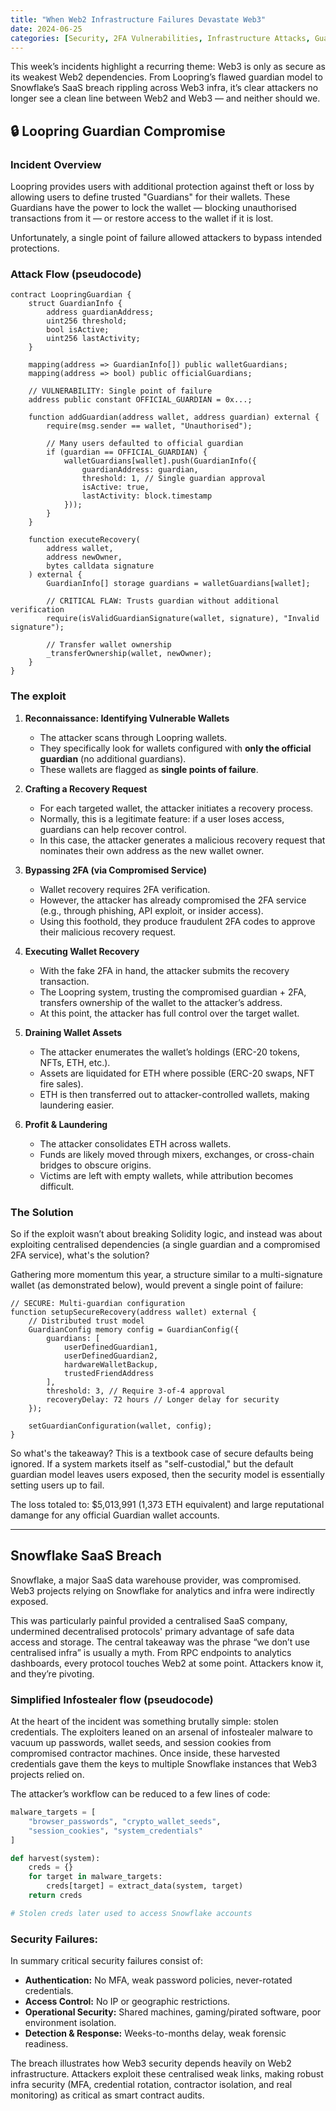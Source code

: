 ```yaml
---
title: "When Web2 Infrastructure Failures Devastate Web3"
date: 2024-06-25
categories: [Security, 2FA Vulnerabilities, Infrastructure Attacks, Guardian Systems, Credential Theft]
---
```


This week’s incidents highlight a recurring theme: Web3 is only as secure as its weakest Web2 dependencies. From Loopring’s flawed guardian model to Snowflake’s SaaS breach rippling across Web3 infra, it’s clear attackers no longer see a clean line between Web2 and Web3 — and neither should we.  


## 🔒 Loopring Guardian Compromise  

### Incident Overview  
Loopring provides users with additional protection against theft or loss by allowing users to define trusted "Guardians" for their wallets. These Guardians have the power to lock the wallet — blocking unauthorised transactions from it — or restore access to the wallet if it is lost.

Unfortunately, a single point of failure allowed attackers to bypass intended protections.  

### Attack Flow (pseudocode)  
```solidity
contract LoopringGuardian {
    struct GuardianInfo {
        address guardianAddress;
        uint256 threshold;
        bool isActive;
        uint256 lastActivity;
    }
    
    mapping(address => GuardianInfo[]) public walletGuardians;
    mapping(address => bool) public officialGuardians;
    
    // VULNERABILITY: Single point of failure
    address public constant OFFICIAL_GUARDIAN = 0x...;
    
    function addGuardian(address wallet, address guardian) external {
        require(msg.sender == wallet, "Unauthorised");
        
        // Many users defaulted to official guardian
        if (guardian == OFFICIAL_GUARDIAN) {
            walletGuardians[wallet].push(GuardianInfo({
                guardianAddress: guardian,
                threshold: 1, // Single guardian approval
                isActive: true,
                lastActivity: block.timestamp
            }));
        }
    }
    
    function executeRecovery(
        address wallet,
        address newOwner,
        bytes calldata signature
    ) external {
        GuardianInfo[] storage guardians = walletGuardians[wallet];
        
        // CRITICAL FLAW: Trusts guardian without additional verification
        require(isValidGuardianSignature(wallet, signature), "Invalid signature");
        
        // Transfer wallet ownership
        _transferOwnership(wallet, newOwner);
    }
}
```

### The exploit 

1. **Reconnaissance: Identifying Vulnerable Wallets**  
   - The attacker scans through Loopring wallets.  
   - They specifically look for wallets configured with **only the official guardian** (no additional guardians).  
   - These wallets are flagged as **single points of failure**.  

2. **Crafting a Recovery Request**  
   - For each targeted wallet, the attacker initiates a recovery process.  
   - Normally, this is a legitimate feature: if a user loses access, guardians can help recover control.  
   - In this case, the attacker generates a malicious recovery request that nominates their own address as the new wallet owner.  


3. **Bypassing 2FA (via Compromised Service)**  
   - Wallet recovery requires 2FA verification.  
   - However, the attacker has already compromised the 2FA service (e.g., through phishing, API exploit, or insider access).  
   - Using this foothold, they produce fraudulent 2FA codes to approve their malicious recovery request.  

4. **Executing Wallet Recovery**  
   - With the fake 2FA in hand, the attacker submits the recovery transaction.  
   - The Loopring system, trusting the compromised guardian + 2FA, transfers ownership of the wallet to the attacker’s address.  
   - At this point, the attacker has full control over the target wallet.  

5. **Draining Wallet Assets**  
   - The attacker enumerates the wallet’s holdings (ERC-20 tokens, NFTs, ETH, etc.).  
   - Assets are liquidated for ETH where possible (ERC-20 swaps, NFT fire sales).  
   - ETH is then transferred out to attacker-controlled wallets, making laundering easier.  

6. **Profit & Laundering**  
   - The attacker consolidates ETH across wallets.  
   - Funds are likely moved through mixers, exchanges, or cross-chain bridges to obscure origins.  
   - Victims are left with empty wallets, while attribution becomes difficult.  


### The Solution

So if the exploit wasn’t about breaking Solidity logic, and instead was about exploiting centralised dependencies (a single guardian and a compromised 2FA service), what's the solution?

Gathering more momentum this year, a structure similar to a multi-signature wallet (as demonstrated below), would prevent a single point of failure:

```Solidity
// SECURE: Multi-guardian configuration
function setupSecureRecovery(address wallet) external {
    // Distributed trust model
    GuardianConfig memory config = GuardianConfig({
        guardians: [
            userDefinedGuardian1,
            userDefinedGuardian2,
            hardwareWalletBackup,
            trustedFriendAddress
        ],
        threshold: 3, // Require 3-of-4 approval
        recoveryDelay: 72 hours // Longer delay for security
    });
    
    setGuardianConfiguration(wallet, config);
}
```

So what's the takeaway? This is a textbook case of secure defaults being ignored. If a system markets itself as "self-custodial," but the default guardian model leaves users exposed, then the security model is essentially setting users up to fail.

The loss totaled to: $5,013,991 (1,373 ETH equivalent) and large reputational damange for any  official Guardian wallet accounts.

---
## Snowflake SaaS Breach

Snowflake, a major SaaS data warehouse provider, was compromised. Web3 projects relying on Snowflake for analytics and infra were indirectly exposed.

This was particularly painful provided a centralised SaaS company, undermined decentralised protocols' primary advantage of safe data access and storage. The central takeaway was the phrase “we don’t use centralised infra” is usually a myth. From RPC endpoints to analytics dashboards, every protocol touches Web2 at some point. Attackers know it, and they’re pivoting.


### Simplified Infostealer flow (pseudocode)

At the heart of the incident was something brutally simple: stolen credentials. The exploiters leaned on an arsenal of infostealer malware to vacuum up passwords, wallet seeds, and session cookies from compromised contractor machines. Once inside, these harvested credentials gave them the keys to multiple Snowflake instances that Web3 projects relied on.  

The attacker’s workflow can be reduced to a few lines of code:

```python
malware_targets = [
    "browser_passwords", "crypto_wallet_seeds",
    "session_cookies", "system_credentials"
]

def harvest(system):
    creds = {}
    for target in malware_targets:
        creds[target] = extract_data(system, target)
    return creds

# Stolen creds later used to access Snowflake accounts
```


### Security Failures:
In summary critical security failures consist of:
- **Authentication:** No MFA, weak password policies, never-rotated credentials.  
- **Access Control:** No IP or geographic restrictions.  
- **Operational Security:** Shared machines, gaming/pirated software, poor environment isolation.  
- **Detection & Response:** Weeks-to-months delay, weak forensic readiness.  

The breach illustrates how Web3 security depends heavily on Web2 infrastructure. Attackers exploit these centralised weak links, making robust infra security (MFA, credential rotation, contractor isolation, and real monitoring) as critical as smart contract audits.
